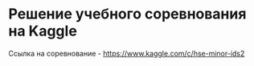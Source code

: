 # Решение учебного соревнования на Kaggle

Ссылка на соревнование - https://www.kaggle.com/c/hse-minor-ids2
